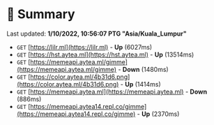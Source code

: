 # 📖 Summary
Last updated: **1/10/2022, 10:56:07 PTG "Asia/Kuala_Lumpur"**

- `GET` [https://lilr.ml](https://lilr.ml) - **Up** (6027ms)
- `GET` [https://hst.aytea.ml](https://hst.aytea.ml) - **Up** (13514ms)
- `GET` [https://memeapi.aytea.ml/gimme](https://memeapi.aytea.ml/gimme) - **Down** (1480ms)
- `GET` [https://color.aytea.ml/4b31d6.png](https://color.aytea.ml/4b31d6.png) - **Up** (1414ms)
- `GET` [https://memeapi.aytea.ml](https://memeapi.aytea.ml) - **Down** (886ms)
- `GET` [https://memeapi.aytea14.repl.co/gimme](https://memeapi.aytea14.repl.co/gimme) - **Up** (2370ms)
